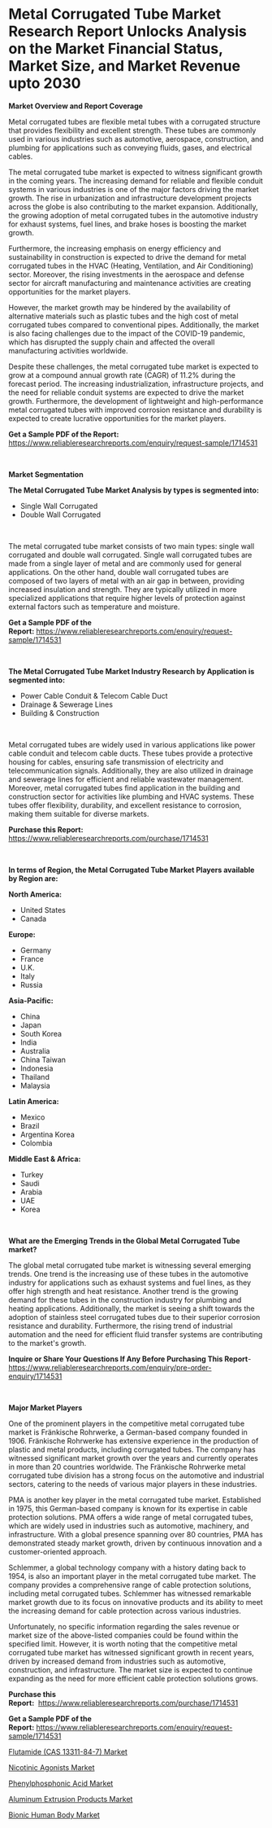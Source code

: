 <p><h1>Metal Corrugated Tube Market Research Report Unlocks Analysis on the Market Financial Status, Market Size, and Market Revenue upto 2030</h1></p><p><strong>Market Overview and Report Coverage</strong></p>
<p><p>Metal corrugated tubes are flexible metal tubes with a corrugated structure that provides flexibility and excellent strength. These tubes are commonly used in various industries such as automotive, aerospace, construction, and plumbing for applications such as conveying fluids, gases, and electrical cables.</p><p>The metal corrugated tube market is expected to witness significant growth in the coming years. The increasing demand for reliable and flexible conduit systems in various industries is one of the major factors driving the market growth. The rise in urbanization and infrastructure development projects across the globe is also contributing to the market expansion. Additionally, the growing adoption of metal corrugated tubes in the automotive industry for exhaust systems, fuel lines, and brake hoses is boosting the market growth.</p><p>Furthermore, the increasing emphasis on energy efficiency and sustainability in construction is expected to drive the demand for metal corrugated tubes in the HVAC (Heating, Ventilation, and Air Conditioning) sector. Moreover, the rising investments in the aerospace and defense sector for aircraft manufacturing and maintenance activities are creating opportunities for the market players.</p><p>However, the market growth may be hindered by the availability of alternative materials such as plastic tubes and the high cost of metal corrugated tubes compared to conventional pipes. Additionally, the market is also facing challenges due to the impact of the COVID-19 pandemic, which has disrupted the supply chain and affected the overall manufacturing activities worldwide.</p><p>Despite these challenges, the metal corrugated tube market is expected to grow at a compound annual growth rate (CAGR) of 11.2% during the forecast period. The increasing industrialization, infrastructure projects, and the need for reliable conduit systems are expected to drive the market growth. Furthermore, the development of lightweight and high-performance metal corrugated tubes with improved corrosion resistance and durability is expected to create lucrative opportunities for the market players.</p></p>
<p><strong>Get a Sample PDF of the Report:</strong> <a href="https://www.reliableresearchreports.com/enquiry/request-sample/1714531">https://www.reliableresearchreports.com/enquiry/request-sample/1714531</a></p>
<p>&nbsp;</p>
<p><strong>Market Segmentation</strong></p>
<p><strong>The Metal Corrugated Tube Market Analysis by types is segmented into:</strong></p>
<p><ul><li>Single Wall Corrugated</li><li>Double Wall Corrugated</li></ul></p>
<p>&nbsp;</p>
<p><p>The metal corrugated tube market consists of two main types: single wall corrugated and double wall corrugated. Single wall corrugated tubes are made from a single layer of metal and are commonly used for general applications. On the other hand, double wall corrugated tubes are composed of two layers of metal with an air gap in between, providing increased insulation and strength. They are typically utilized in more specialized applications that require higher levels of protection against external factors such as temperature and moisture.</p></p>
<p><strong>Get a Sample PDF of the Report:</strong>&nbsp;<a href="https://www.reliableresearchreports.com/enquiry/request-sample/1714531">https://www.reliableresearchreports.com/enquiry/request-sample/1714531</a></p>
<p>&nbsp;</p>
<p><strong>The Metal Corrugated Tube Market Industry Research by Application is segmented into:</strong></p>
<p><ul><li>Power Cable Conduit & Telecom Cable Duct</li><li>Drainage & Sewerage Lines</li><li>Building & Construction</li></ul></p>
<p>&nbsp;</p>
<p><p>Metal corrugated tubes are widely used in various applications like power cable conduit and telecom cable ducts. These tubes provide a protective housing for cables, ensuring safe transmission of electricity and telecommunication signals. Additionally, they are also utilized in drainage and sewerage lines for efficient and reliable wastewater management. Moreover, metal corrugated tubes find application in the building and construction sector for activities like plumbing and HVAC systems. These tubes offer flexibility, durability, and excellent resistance to corrosion, making them suitable for diverse markets.</p></p>
<p><strong>Purchase this Report:</strong>&nbsp; <a href="https://www.reliableresearchreports.com/purchase/1714531">https://www.reliableresearchreports.com/purchase/1714531</a></p>
<p>&nbsp;</p>
<p><strong>In terms of Region, the Metal Corrugated Tube Market Players available by Region are:</strong></p>
<p>
    <p> <strong> North America: </strong>
        <ul>
            <li>United States</li>
            <li>Canada</li>
        </ul>
        </p> 
    <p> <strong> Europe: </strong>
        <ul>
            <li>Germany</li>
            <li>France</li>
            <li>U.K.</li>
            <li>Italy</li>
            <li>Russia</li>
        </ul>
        </p> 
    <p> <strong> Asia-Pacific: </strong>
        <ul>
            <li>China</li>
            <li>Japan</li>
            <li>South Korea</li>
            <li>India</li>
            <li>Australia</li>
            <li>China Taiwan</li>
            <li>Indonesia</li>
            <li>Thailand</li>
            <li>Malaysia</li>
        </ul>
        </p> 
    <p> <strong> Latin America: </strong>
        <ul>
            <li>Mexico</li>
            <li>Brazil</li>
            <li>Argentina Korea</li>
            <li>Colombia</li>
        </ul>
        </p> 
    <p> <strong> Middle East & Africa: </strong>
        <ul>
            <li>Turkey</li>
            <li>Saudi</li>
            <li>Arabia</li>
            <li>UAE</li>
            <li>Korea</li>
        </ul>
    </p>
    </p>
<p>&nbsp;</p>
<p><strong>What are the Emerging Trends in the Global Metal Corrugated Tube market?</strong></p>
<p><p>The global metal corrugated tube market is witnessing several emerging trends. One trend is the increasing use of these tubes in the automotive industry for applications such as exhaust systems and fuel lines, as they offer high strength and heat resistance. Another trend is the growing demand for these tubes in the construction industry for plumbing and heating applications. Additionally, the market is seeing a shift towards the adoption of stainless steel corrugated tubes due to their superior corrosion resistance and durability. Furthermore, the rising trend of industrial automation and the need for efficient fluid transfer systems are contributing to the market's growth.</p></p>
<p><strong>Inquire or Share Your Questions If Any Before Purchasing This Report</strong>- <a href="https://www.reliableresearchreports.com/enquiry/pre-order-enquiry/1714531">https://www.reliableresearchreports.com/enquiry/pre-order-enquiry/1714531</a></p>
<p>&nbsp;</p>
<p><strong>Major Market Players</strong></p>
<p><p>One of the prominent players in the competitive metal corrugated tube market is Fränkische Rohrwerke, a German-based company founded in 1906. Fränkische Rohrwerke has extensive experience in the production of plastic and metal products, including corrugated tubes. The company has witnessed significant market growth over the years and currently operates in more than 20 countries worldwide. The Fränkische Rohrwerke metal corrugated tube division has a strong focus on the automotive and industrial sectors, catering to the needs of various major players in these industries.</p><p>PMA is another key player in the metal corrugated tube market. Established in 1975, this German-based company is known for its expertise in cable protection solutions. PMA offers a wide range of metal corrugated tubes, which are widely used in industries such as automotive, machinery, and infrastructure. With a global presence spanning over 80 countries, PMA has demonstrated steady market growth, driven by continuous innovation and a customer-oriented approach.</p><p>Schlemmer, a global technology company with a history dating back to 1954, is also an important player in the metal corrugated tube market. The company provides a comprehensive range of cable protection solutions, including metal corrugated tubes. Schlemmer has witnessed remarkable market growth due to its focus on innovative products and its ability to meet the increasing demand for cable protection across various industries.</p><p>Unfortunately, no specific information regarding the sales revenue or market size of the above-listed companies could be found within the specified limit. However, it is worth noting that the competitive metal corrugated tube market has witnessed significant growth in recent years, driven by increased demand from industries such as automotive, construction, and infrastructure. The market size is expected to continue expanding as the need for more efficient cable protection solutions grows.</p></p>
<p><strong>Purchase this Report:</strong>&nbsp;&nbsp;<a href="https://www.reliableresearchreports.com/purchase/1714531">https://www.reliableresearchreports.com/purchase/1714531</a></p>
<p></p>
<p><strong>Get a Sample PDF of the Report:</strong>&nbsp;<a href="https://www.reliableresearchreports.com/enquiry/request-sample/1714531">https://www.reliableresearchreports.com/enquiry/request-sample/1714531</a></p>
<p><p><a href="https://github.com/vimar16th/Market-Research-Report-List-1/blob/main/flutamide-cas-13311-84-7-market.md">Flutamide (CAS 13311-84-7) Market</a></p><p><a href="https://github.com/sofayahoo2023/Market-Research-Report-List-1/blob/main/nicotinic-agonists-market.md">Nicotinic Agonists Market</a></p><p><a href="https://www.linkedin.com/pulse/phenylphosphonic-acid-market-share-amp-new-trends-analysis-o5stf/">Phenylphosphonic Acid Market</a></p><p><a href="https://www.linkedin.com/pulse/aluminum-extrusion-products-market-size-share-amp-trends-analysis-l5wke/">Aluminum Extrusion Products Market</a></p><p><a href="https://medium.com/@read.code.store/bionic-human-body-market-report-reveals-the-latest-trends-and-growth-opportunities-of-this-market-a86dfc9c2815">Bionic Human Body Market</a></p></p>